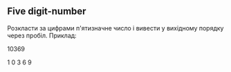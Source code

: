 ## Five digit-number

Розкласти за цифрами п'ятизначне число і вивести у вихідному порядку через пробіл. Приклад:

10369

1 0 3 6 9
